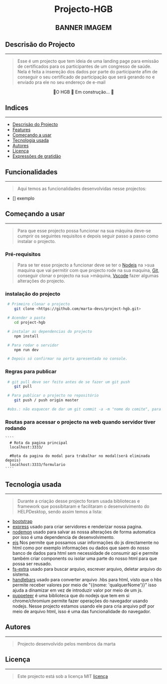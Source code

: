<h1 align='center' color="pink">Projecto-HGB</h1>

<h2 align='center'>BANNER IMAGEM</h2>

## Descrisão do Projecto
---

> Esse é um projecto que tem ideia de uma landing page para emissão de certificados para os 
> participantes de um congresso de saúde. Nela é feita a insereção dos dados por parte do participante
> afim de conseguir o seu certificado de participação que será gerando no e enviado pra ele no seu endereço
> de e-mail

<p align='center'>🚧O HGB 🚀 Em construção... 🚧</p>

## Indices
---

  - [Descrisão do Projecto](#descrisão-do-projecto)
  - [Features](#features)
  - [Começando a usar](#começando-a-usar)
  - [Tecnologia usada](#tecnologia-usada)
  - [Autores](#autores)
  - [Licença](#licença)   
  - [Expressões de gratidão](#expressões-de-gratidão)

## Funcionalidades 
---

> Aqui temos as funcionalidades desenvolvidas nesse projectos:

- [] exemplo

## Começando a usar
---

> Para que esse projecto possa funcionar na sua máquina deve-se cumprir os seguintes requisitos
>e depois seguir passo a passo como instalar o projecto.

### Pré-requisitos
> Para se ter esse projecto a funcionar deve se ter o [Nodejs](https://nodejs.org/pt-br/download) na >sua maquina que vai permitir com que projecto rode na sua maquina, [Git](https://git-scm.com/downloads), conseguir clonar o projecto na sua >máquina, [Vscode](https://code.visualstudio.com/download) fazer algumas alterações do projecto.

### instalação do projecto
```bash
 # Primeiro clonar o projecto
    git clone <https://github.com/marta-devs/project-hgb.git>

 # Acender a pasta
    cd project-hgb

 # instalar as dependencias do projecto
    npm install

 # Para rodar o servidor
    npm run dev

 # Depois só confirmar na porta apresentada no console.
```

### Regras para publicar
 
```bash
 # git pull deve ser feito antes de se fazer um git push
    git pull

 # Para publicar o projecto no repositório 
    git push / push origin master

 #obs.: não esquecer de dar um git commit -a -m "nome do comite", para não dar erros desnecessarios
```

### Routas para acessar o projecto na web quando servidor tiver rodando 
    ````
      # Rota da pagina principal
      localhost:3333/

      #Rota da pagina do modal para trabalhar no modal(será eliminada depois)
      localhost:3333/formulario
    ````

## Tecnologia usada
---

> Durante a criação desse projecto foram usada bibliotecas e framework que possibitaram e facilitaram
> o desenvolvimento do HELPDesktop, sendo assim temos a lista:

 - [bootstrap](https://getbootstrap.com/docs/5.0/getting-started/introduction/)
 - [express](https://github.com/expressjs/express) usado para criar servidores e renderizar nossa pagina.
 - [nodemon](https://nodemon.io/) usado para salvar as nossa alterações de forma automatica por isso é uma dependencia de desenvolvimento.
 - [ejs](https://ejs.co/#install) Nos permite que possamos usar informações do js directamente no html como por exemplo informações ou dados que saem do nosso banco de dados para html sem necessidade de consumir api e permite também criar components ou isolar uma parte do nosso html para que possa ser reusado.
 - [fs-extra](https://www.npmjs.com/package/fs-extra) usado para buscar arquivo, escrever arquivo, deletar arquivo do sistema.
 - [handlebars](https://handlebarsjs.com/) usado para converter arquivo .hbs para html, visto que o hbs permite receber valores por meio de "{{nome: 'qualquerNome'}}" isso ajuda a dinamizar em vez
 de introduzir valor por meio de um js.
 - [puppeteer](https://pptr.dev/) é uma biblioteca que do nodejs que tem em si chrome/chromium permite fazer operações do navegador usando nodejs. Nesse projecto estamos usando ele para cria arquivo pdf por meio de arquivo html, isso é uma das funcionalidade do navegador.

## Autores
---

> Projecto desenvolvido pelos membros da marta

## Licença
---

>Este projecto está sob a licença MIT <a href="./LICENSE">licença</a> 
 
